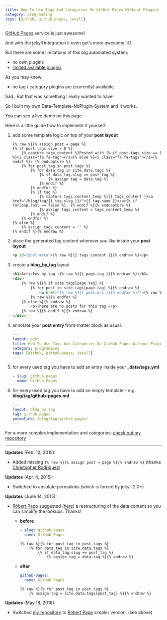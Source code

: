```yaml
---
title: How To Use Tags And Categories On GitHub Pages Without Plugins
category: programming
tags: [github, github-pages, jekyll]
---
```


[GitHub Pages](http://pages.github.com/) service is just awesome!

And with the jekyll integration it even get’s more awesome! :D

But there are some limitations of this big automated system:

*  no own plugins
*  [limited available plugins](https://pages.github.com/versions/)

As you may know:

*  no tag / category plugins are (currently) available.

Sad.. But that was something I really wanted to have!

So I built my own Data-Template-NoPlugin-System and it works.


You can see a live demo on this page.

Here is a little guide how to implement it yourself:

1.  add some template logic on top of your __post layout__

    ``` liquid
    {% raw %}{% assign post = page %}
    {% if post.tags.size > 0 %}
        {% capture tags_content %}Posted with {% if post.tags.size == 1 %}<i class="fa fa-tag"></i>{% else %}<i class="fa fa-tags"></i>{% endif %}: {% endcapture %}
        {% for post_tag in post.tags %}
            {% for data_tag in site.data.tags %}
                {% if data_tag.slug == post_tag %}
                    {% assign tag = data_tag %}
                {% endif %}
            {% endfor %}
            {% if tag %}
                {% capture tags_content_temp %}{{ tags_content }}<a href="/blog/tag/{{ tag.slug }}/">{{ tag.name }}</a>{% if forloop.last == false %}, {% endif %}{% endcapture %}
                {% assign tags_content = tags_content_temp %}
            {% endif %}
        {% endfor %}
    {% else %}
        {% assign tags_content = '' %}
    {% endif %}{% endraw %}
    ```

2.  place the generated tag content wherever you like inside your __post layout__

    ``` html
    <p id="post-meta">{% raw %}{{ tags_content }}{% endraw %}</p>
    ```

3.  create a __blog\_by\_tag__ layout

    ``` html
    <h1>Articles by tag :{% raw %}{{ page.tag }}{% endraw %}</h1>
    <div>
        {% raw %}{% if site.tags[page.tag] %}
            {% for post in site.tags[page.tag] %}{% endraw %}
                <a href="{% raw %}{{ post.url }}{% endraw %}/">{% raw %}{{ post.title }}{% endraw %}</a>
            {% raw %}{% endfor %}
        {% else %}{% endraw %}
            <p>There are no posts for this tag.</p>
        {% raw %}{% endif %}{% endraw %}
    </div>
    ```

4.  annotate your __post entry__ front-matter block as usual:

    ``` yaml
    ---
    layout: post
    title: How To Use Tags And Categories On GitHub Pages Without Plugins
    category: programming
    tags: [github, github-pages, jekyll]
    ---
    ```

5.  for every used tag you have to add an entry inside your __\_data/tags.yml__

    ``` yaml
    - slug: github-pages
      name: GitHub Pages
    ```

6.  for every used tag you have to add an empty template - e.g. __blog/tag/github-pages.md__

    ``` yaml
    ---
    layout: blog_by_tag
    tag: github-pages
    permalink: /blog/tag/github-pages/
    ---
    ```

For a more complex implementation and categories: [check out my repository](https://github.com/minddust/minddust.github.io)

---

**Updates** (Feb. 12, 2015):

*  Added missing `{% raw %}{% assign post = page %}{% endraw %}` (thanks [Christopher Rodriguez](https://github.com/cdr255))

**Updates** (Apr. 4, 2015):

*  Switched to absolute permalinks (which is forced by jekyll 2.0+)

**Updates** (June 14, 2015):

*   [Róbert Papp](https://github.com/TWiStErRob) suggested ([here](https://github.com/minddust/minddust.github.io/issues/5)) a restructuring of the data content so you can simplify the lookups. Thanks!

    *   **before**

        ``` yaml
        - slug: github-pages
          name: GitHub Pages
        ```

        ``` liquid
        {% raw %}{% for post_tag in post.tags %}
            {% for data_tag in site.data.tags %}
                {% if data_tag.slug == post_tag %}
                    {% assign tag = data_tag %}{% endraw %}
        ```

    *   **after**

        ``` yaml
        github-pages:
          name: GitHub Pages
        ```

        ``` liquid
        {% raw %}{% for post_tag in post.tags %}
            {% assign tag = site.data.tags[post_tag] %}{% endraw %}
        ```

**Updates** (May 18, 2016):

*   Switched [my repository](https://github.com/minddust/minddust.github.io) to [Róbert Papp](https://github.com/TWiStErRob) simpler version. (see above)

